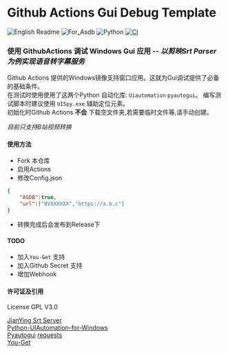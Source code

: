 # Github Actions Gui Debug Template
![English Readme](https://img.shields.io/badge/Docs-English-green.svg) ![For_Asdb](https://img.shields.io/badge/For-ASDB-blue.svg)  ![Python](https://img.shields.io/badge/Language-Python-green.svg) [![CI](https://github.com/P-PPPP/ActionsGui/actions/workflows/main.yml/badge.svg)](https://github.com/P-PPPP/ActionsGui/actions/workflows/main.yml)  

### 使用 GithubActions 调试 Windows Gui 应用 *-- 以剪映Srt Parser 为例实现语音转字幕服务*

Github Actions 提供的Windows镜像支持窗口应用。这就为Gui调试提供了必备的基础条件。  
在测试时使用使用了这两个Python 自动化库: `Uiautomation` `pyautogui`。
编写测试脚本时建议使用 `UISpy.exe` 辅助定位元素。  
初始化时Github Actions **不会** 下载空文件夹,若需要临时文件等,请手动创建。

*目前只支持B站视频转换*
#### 使用方法
- Fork 本仓库
- 启用Actions
- 修改Config.json
```json
{
    "ASDB":true,
    "url":["BVXXXXXX","https://a.b.c"]
}
```
- 转换完成后会发布到Release下

#### TODO
- 加入`You-Get` 支持
- 加入Github Secret 支持
- 增加Webhook

#### 许可证及引用

License GPL V3.0

[JianYing Srt Server](https://github.com/A-Soul-Database/JianYingSrtServer)  
[Python-UIAutomation-for-Windows](https://github.com/yinkaisheng/Python-UIAutomation-for-Windows)  
[Pyautogui](https://github.com/asweigart/pyautogui)
[requests](https://github.com/psf/requests)  
[You-Get](https://github.com/soimort/you-get)  
